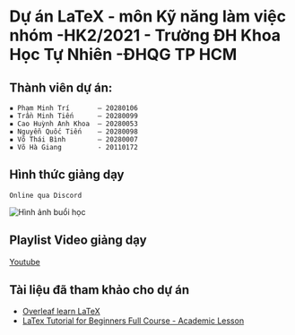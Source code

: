 
# Dự án LaTeX - môn Kỹ năng làm việc nhóm -HK2/2021 - Trường ĐH Khoa Học Tự Nhiên -ĐHQG TP HCM
## Thành viên dự án:
    ▪ Phạm Minh Trí       – 20280106
    ▪ Trần Minh Tiến      – 20280099
    ▪ Cao Huỳnh Anh Khoa  – 20280053
    ▪ Nguyễn Quốc Tiến    – 20280098
    ▪ Võ Thái Bình        – 20280007
    ▪ Võ Hà Giang         - 20110172
    
## Hình thức giảng dạy
    Online qua Discord
    
![Hình ảnh buổi học](https://i.imgur.com/ToTbsn6.png)

## Playlist Video giảng dạy
   [Youtube](https://youtube.com/playlist?list=PLB809sb72oIFgm3hluJVWeUnyRMZfRDl7)
   
## Tài liệu đã tham khảo cho dự án
  - [Overleaf learn LaTeX](https://www.overleaf.com/learn/latex/)
  - [LaTex Tutorial for Beginners Full Course - Academic Lesson](https://youtu.be/fCzF5gDy60g)
    
